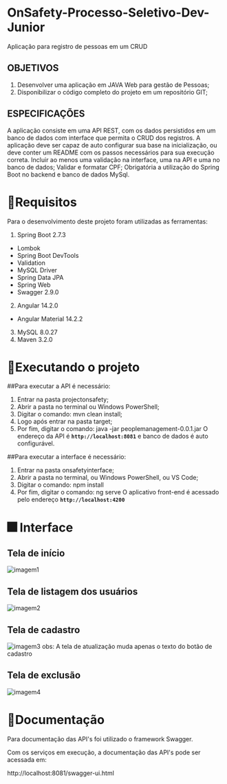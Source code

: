 # OnSafety-Processo-Seletivo-Dev-Junior
Aplicação para registro de pessoas em um CRUD

## OBJETIVOS
1. Desenvolver uma aplicação em JAVA Web para gestão de Pessoas;
2. Disponibilizar o código completo do projeto em um repositório GIT;

## ESPECIFICAÇÕES
A aplicação consiste em uma API REST, com os dados persistidos em um banco de dados com
interface que permita o CRUD dos registros.
A aplicação deve ser capaz de auto configurar sua base na inicialização, ou deve conter um
README com os passos necessários para sua execução correta.
Incluir ao menos uma validação na interface, uma na API e uma no banco de dados;
Validar e formatar CPF;
Obrigatória a utilização do Spring Boot no backend e banco de dados MySql.

# 📑Requisitos
Para o desenvolvimento deste projeto foram utilizadas as ferramentas:

1. Spring Boot 2.7.3
  * Lombok
  * Spring Boot DevTools
  * Validation
  * MySQL Driver
  * Spring Data JPA
  * Spring Web
  * Swagger 2.9.0
2. Angular 14.2.0
  * Angular Material 14.2.2
3. MySQL 8.0.27
4. Maven 3.2.0


# 🚀Executando o projeto
##Para executar a API é necessário:
1. Entrar na pasta projectonsafety;
2. Abrir a pasta no terminal ou Windows PowerShell;
3. Digitar o comando: mvn clean install;
4. Logo após entrar na pasta target;
5. Por fim, digitar o comando: java -jar peoplemanagement-0.0.1.jar
O endereço da API é **``http://localhost:8081``** e banco de dados é auto configurável. 

##Para executar a interface é necessário:
1. Entrar na pasta onsafetyinterface;
2. Abrir a pasta no terminal, ou Windows PowerShell, ou VS Code; 
3. Digitar o comando: npm install
4. Por fim, digitar o comando: ng serve
O aplicativo front-end é acessado pelo endereço **``http://localhost:4200``**

# :fireworks: Interface
## Tela de início
![imagem1](https://user-images.githubusercontent.com/26314416/191150859-f3654340-5704-4d7a-976f-87f3f5009208.png)
## Tela de listagem dos usuários
![imagem2](https://user-images.githubusercontent.com/26314416/191152063-fe010c6b-87be-49b5-b23e-1514bb7c3e79.png)
## Tela de cadastro
![imagem3](https://user-images.githubusercontent.com/26314416/191152120-a77d3c04-27eb-4643-8c48-2ec56b6e4337.png)
obs: A tela de atualização muda apenas o texto do botão de cadastro
## Tela de exclusão
![imagem4](https://user-images.githubusercontent.com/26314416/191152136-6f5626e1-ea00-4e5c-ab07-b1a83e39b15d.png)

# 📝Documentação
Para documentação das API's foi utilizado o framework Swagger.

Com os serviços em execução, a documentação das API's pode ser acessada em:

http://localhost:8081/swagger-ui.html
